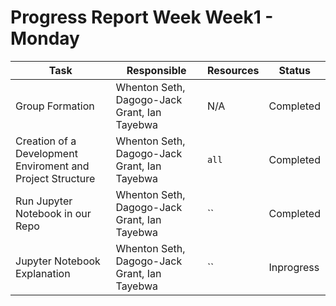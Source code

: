 # Progress Report Week Week1 - Monday
 

| **Task** | **Responsible** | **Resources** | **Status** |
| --- | --- | --- | --- |
| Group Formation | Whenton Seth, Dagogo-Jack Grant, Ian Tayebwa | N/A | Completed |
| Creation of a Development Enviroment and Project Structure | Whenton Seth, Dagogo-Jack Grant, Ian Tayebwa | `all` | Completed |
| Run Jupyter Notebook in our Repo | Whenton Seth, Dagogo-Jack Grant, Ian Tayebwa | `` | Completed |
| Jupyter Notebook Explanation | Whenton Seth, Dagogo-Jack Grant, Ian Tayebwa | `` | Inprogress |
